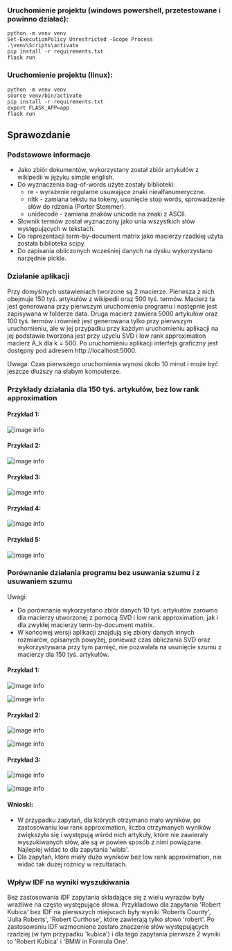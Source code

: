 ### Uruchomienie projektu (windows powershell, przetestowane i powinno działać):
```
python -m venv venv
Set-ExecutionPolicy Unrestricted -Scope Process
.\venv\Scripts\activate
pip install -r requirements.txt
flask run
```

### Uruchomienie projektu (linux):
```
python -m venv venv
source venv/bin/activate
pip install -r requirements.txt
export FLASK_APP=app
flask run
```

## Sprawozdanie

### Podstawowe informacje
 - Jako zbiór dokumentów, wykorzystany został zbiór artykułów z wikipedii w języku simple english.
 - Do wyznaczenia bag-of-words użyte zostały biblioteki:
   - re - wyrażenie regularne usuwające znaki niealfanumeryczne.
   - nltk - zamiana tekstu na tokeny, usunięcie stop words, sprowadzenie słów do rdzenia (Porter Stemmer).
   - unidecode - zamiana znaków unicode na znaki z ASCII.
 - Słownik termów został wyznaczony jako unia wszystkich słów występujących w tekstach.
 - Do reprezentacji term-by-document matrix jako macierzy rzadkiej użyta została biblioteka scipy.
 - Do zapisania obliczonych wcześniej danych na dysku wykorzystano narzędnie pickle.

### Działanie aplikacji
Przy domyślnych ustawieniach tworzone są 2 macierze. Pierwsza z nich obejmuje 150 tyś. artykułów z wikipedii oraz 500 tyś. termów.
Macierz ta jest generowana przy pierwszym uruchomieniu programu i następnie jest zapisywana w folderze data.
Druga macierz zawiera 5000 artykułów oraz 100 tyś. termów i również jest generowana tylko przy pierwszym uruchomieniu, ale w jej przypadku
przy każdym uruchomieniu aplikacji na jej podstawie tworzona jest przy użyciu SVD i low rank approximation macierz
A_k dla k = 500. Po uruchomieniu aplikacji interfejs graficzny jest dostępny pod adresem http://localhost:5000.

Uwaga: Czas pierwszego uruchomienia wynosi około 10 minut i może być jeszcze dłuższy na słabym komputerze.

### Przykłady działania dla 150 tyś. artykułów, bez low rank approximation

#### Przykład 1:
![image info](./screenshots/example_150k_1.png)

#### Przykład 2:
![image info](./screenshots/example_150k_2.png)

#### Przykład 3:
![image info](./screenshots/example_150k_3.png)

#### Przykład 4:
![image info](./screenshots/example_150k_4.png)

#### Przykład 5:
![image info](./screenshots/example_150k_5.png)


### Porównanie działania programu bez usuwania szumu i z usuwaniem szumu
Uwagi:
 - Do porównania wykorzystano zbiór danych 10 tyś. artykułów zarówno dla macierzy utworzonej z pomocą SVD i low rank approximation, jak i dla zwykłej macierzy term-by-document matrix.
 - W końcowej wersji aplikacji znajdują się zbiory danych innych rozmiarów, opisanych powyżej, ponieważ czas obliczania SVD oraz wykorzystywana przy tym pamięć, nie pozwalała na usunięcie szumu z macierzy dla 150 tyś. artykułów.

#### Przykład 1:
![image info](./screenshots/example_1.png)

![image info](./screenshots/example_1_low_rank_approx.png)

#### Przykład 2:
![image info](./screenshots/example_2.png)

![image info](./screenshots/example_2_low_rank_approx.png)

#### Przykład 3:
![image info](./screenshots/example_3.png)

![image info](./screenshots/example_3_low_rank_approx.png)

#### Wnioski:
 - W przypadku zapytań, dla których otrzymano mało wyników, po zastosowaniu low rank approximation, liczba otrzymanych wyników zwiększyła się i występują wśród nich artykuły, które nie zawierały wyszukiwanych słów, ale są w powien sposób z nimi powiązane. Najlepiej widać to dla zapytania 'wisła'. 
 - Dla zapytań, które miały dużo wyników bez low rank approximation, nie widać tak dużej różnicy w rezultatach.

### Wpływ IDF na wyniki wyszukiwania
Bez zastosowania IDF zapytania składające się z wielu wyrazów były wrażliwe na często występujące słowa. 
Przykładowo dla zapytania 'Robert Kubica' bez IDF na pierwszych miejscach były wyniki 'Roberts County', 'Julia Roberts', 'Robert Curthose', które zawierają tylko słowo 'robert'.
Po zastosowaniu IDF wzmocnione zostało znaczenie słów występujących rzadziej (w tym przypadku 'kubica') i 
dla tego zapytania pierwsze 2 wyniki to 'Robert Kubica' i 'BMW in Formula One'.


